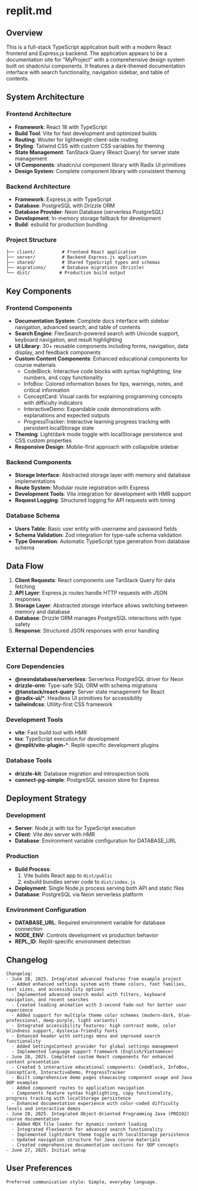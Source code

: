 # replit.md

## Overview

This is a full-stack TypeScript application built with a modern React frontend and Express.js backend. The application appears to be a documentation site for "MyProject" with a comprehensive design system built on shadcn/ui components. It features a dark-themed documentation interface with search functionality, navigation sidebar, and table of contents.

## System Architecture

### Frontend Architecture
- **Framework**: React 18 with TypeScript
- **Build Tool**: Vite for fast development and optimized builds
- **Routing**: Wouter for lightweight client-side routing
- **Styling**: Tailwind CSS with custom CSS variables for theming
- **State Management**: TanStack Query (React Query) for server state management
- **UI Components**: shadcn/ui component library with Radix UI primitives
- **Design System**: Complete component library with consistent theming

### Backend Architecture
- **Framework**: Express.js with TypeScript
- **Database**: PostgreSQL with Drizzle ORM
- **Database Provider**: Neon Database (serverless PostgreSQL)
- **Development**: In-memory storage fallback for development
- **Build**: esbuild for production bundling

### Project Structure
```
├── client/          # Frontend React application
├── server/          # Backend Express.js application
├── shared/          # Shared TypeScript types and schemas
├── migrations/      # Database migrations (Drizzle)
└── dist/           # Production build output
```

## Key Components

### Frontend Components
- **Documentation System**: Complete docs interface with sidebar navigation, advanced search, and table of contents
- **Search Engine**: FlexSearch-powered search with Unicode support, keyboard navigation, and result highlighting
- **UI Library**: 30+ reusable components including forms, navigation, data display, and feedback components
- **Custom Content Components**: Enhanced educational components for course materials
  - CodeBlock: Interactive code blocks with syntax highlighting, line numbers, and copy functionality
  - InfoBox: Colored information boxes for tips, warnings, notes, and critical information
  - ConceptCard: Visual cards for explaining programming concepts with difficulty indicators
  - InteractiveDemo: Expandable code demonstrations with explanations and expected outputs
  - ProgressTracker: Interactive learning progress tracking with persistent localStorage state
- **Theming**: Light/dark mode toggle with localStorage persistence and CSS custom properties
- **Responsive Design**: Mobile-first approach with collapsible sidebar

### Backend Components
- **Storage Interface**: Abstracted storage layer with memory and database implementations
- **Route System**: Modular route registration with Express
- **Development Tools**: Vite integration for development with HMR support
- **Request Logging**: Structured logging for API requests with timing

### Database Schema
- **Users Table**: Basic user entity with username and password fields
- **Schema Validation**: Zod integration for type-safe schema validation
- **Type Generation**: Automatic TypeScript type generation from database schema

## Data Flow

1. **Client Requests**: React components use TanStack Query for data fetching
2. **API Layer**: Express.js routes handle HTTP requests with JSON responses
3. **Storage Layer**: Abstracted storage interface allows switching between memory and database
4. **Database**: Drizzle ORM manages PostgreSQL interactions with type safety
5. **Response**: Structured JSON responses with error handling

## External Dependencies

### Core Dependencies
- **@neondatabase/serverless**: Serverless PostgreSQL driver for Neon
- **drizzle-orm**: Type-safe SQL ORM with schema migrations
- **@tanstack/react-query**: Server state management for React
- **@radix-ui/***: Headless UI primitives for accessibility
- **tailwindcss**: Utility-first CSS framework

### Development Tools
- **vite**: Fast build tool with HMR
- **tsx**: TypeScript execution for development
- **@replit/vite-plugin-***: Replit-specific development plugins

### Database Tools
- **drizzle-kit**: Database migration and introspection tools
- **connect-pg-simple**: PostgreSQL session store for Express

## Deployment Strategy

### Development
- **Server**: Node.js with tsx for TypeScript execution
- **Client**: Vite dev server with HMR
- **Database**: Environment variable configuration for DATABASE_URL

### Production
- **Build Process**: 
  1. Vite builds React app to `dist/public`
  2. esbuild bundles server code to `dist/index.js`
- **Deployment**: Single Node.js process serving both API and static files
- **Database**: PostgreSQL via Neon serverless platform

### Environment Configuration
- **DATABASE_URL**: Required environment variable for database connection
- **NODE_ENV**: Controls development vs production behavior
- **REPL_ID**: Replit-specific environment detection

## Changelog

```
Changelog:
- June 28, 2025. Integrated advanced features from example project
  - Added enhanced settings system with theme colors, font families, text sizes, and accessibility options
  - Implemented advanced search modal with filters, keyboard navigation, and recent searches
  - Created loading animation with 3-second fade-out for better user experience
  - Added support for multiple theme color schemes (modern-dark, blue-professional, deep-purple, light variants)
  - Integrated accessibility features: high contrast mode, color blindness support, dyslexia-friendly fonts
  - Enhanced header with settings menu and improved search functionality
  - Added SettingsContext provider for global settings management
  - Implemented language support framework (English/Vietnamese)
- June 28, 2025. Completed custom React components for enhanced content presentation
  - Created 5 interactive educational components: CodeBlock, InfoBox, ConceptCard, InteractiveDemo, ProgressTracker
  - Built comprehensive demo pages showcasing component usage and Java OOP examples
  - Added component routes to application navigation
  - Components feature syntax highlighting, copy functionality, progress tracking with localStorage persistence
  - Enhanced documentation experience with color-coded difficulty levels and interactive demos
- June 28, 2025. Integrated Object-Oriented Programming Java (PRO192) course documentation
  - Added MDX file loader for dynamic content loading
  - Integrated FlexSearch for advanced search functionality
  - Implemented light/dark theme toggle with localStorage persistence
  - Updated navigation structure for Java course materials
  - Created comprehensive documentation sections for OOP concepts
- June 27, 2025. Initial setup
```

## User Preferences

```
Preferred communication style: Simple, everyday language.
```